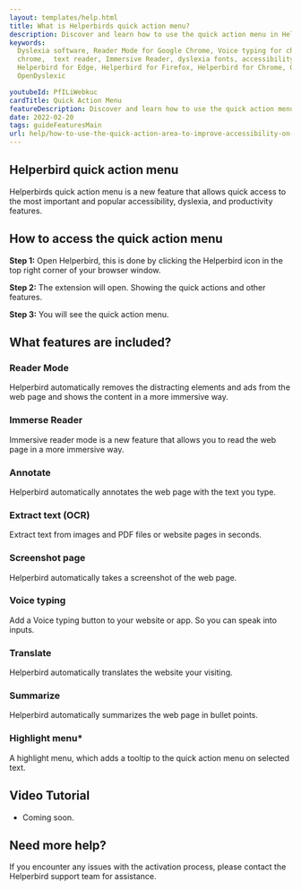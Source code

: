 ```yaml
---
layout: templates/help.html
title: What is Helperbirds quick action menu?
description: Discover and learn how to use the quick action menu in Helperbird.
keywords:
  Dyslexia software, Reader Mode for Google Chrome, Voice typing for chrome, Text to speech for
  chrome,  text reader, Immersive Reader, dyslexia fonts, accessibility software, dyslexia software,
  Helperbird for Edge, Helperbird for Firefox, Helperbird for Chrome, Opendyslexic for Chrome,
  OpenDyslexic

youtubeId: PfILiWebkuc
cardTitle: Quick Action Menu
featureDescription: Discover and learn how to use the quick action menu in Helperbird.
date: 2022-02-20
tags: guideFeaturesMain
url: help/how-to-use-the-quick-action-area-to-improve-accessibility-on-the-web/
---
```


## Helperbird quick action menu

Helperbirds quick action menu is a new feature that allows quick access to the most important and
popular accessibility, dyslexia, and productivity features.


## How to access the quick action menu

**Step 1:** Open Helperbird, this is done by clicking the Helperbird icon in the top right corner of your browser window.

**Step 2:** The extension will open. Showing the quick actions and other features.

**Step 3:** You will see the quick action menu.

## What features are included?

### Reader Mode
Helperbird automatically removes the distracting elements and ads from the web page and shows the content in a more immersive way.

### Immerse Reader
Immersive reader mode is a new feature that allows you to read the web page in a more immersive way.

### Annotate 
Helperbird automatically annotates the web page with the text you type.

### Extract text (OCR) 
Extract text from images and PDF files or website pages in seconds.

### Screenshot page

Helperbird automatically takes a screenshot of the web page.

### Voice typing
Add a Voice typing button to your website or app. So you can speak into inputs.

### Translate 
Helperbird automatically translates the website your visiting.

### Summarize

Helperbird automatically summarizes the web page in bullet points.

### Highlight menu*

A highlight menu, which adds a tooltip to the quick action menu on selected text.



## Video Tutorial

- Coming soon.



## Need more help?

If you encounter any issues with the activation process, please contact the Helperbird support team for assistance.

